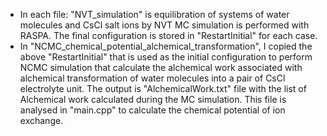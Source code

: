 - In each file: "NVT_simulation" is equilibration of systems of water molecules and CsCl salt ions by NVT MC simulation is performed with RASPA. The final configuration is stored in "RestartInitial" for each case.
- In "NCMC_chemical_potential_alchemical_transformation", I copied the above "RestartInitial" that is used as the initial configuration to perform NCMC simulation that calculate the alchemical work associated with alchemical transformation of water molecules into a pair of CsCl electrolyte unit. The output is  "AlchemicalWork.txt" file with the list of Alchemical work calculated during the MC simulation. This file is analysed in "main.cpp" to calculate the chemical potential of ion exchange.
